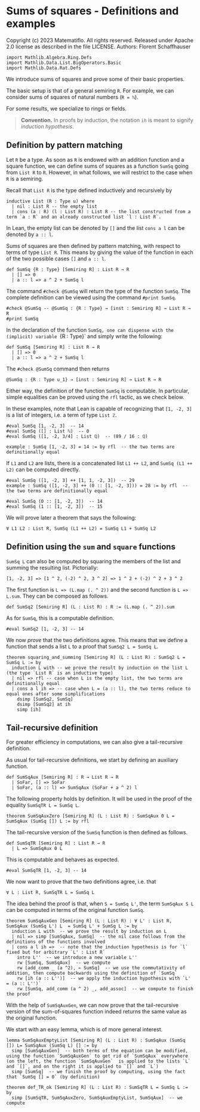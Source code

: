 # Sums of squares - Definitions and examples

Copyright (c) 2023 Matematiflo. All rights reserved.
Released under Apache 2.0 license as described in the file LICENSE.
Authors: Florent Schaffhauser

```lean
import Mathlib.Algebra.Ring.Defs
import Mathlib.Data.List.BigOperators.Basic
import Mathlib.Data.Rat.Defs
```

We introduce sums of squares and prove some of their basic properties.

The basic setup is that of a general semiring `R`. For example, we can consider sums of squares of natural numbers (`R = ℕ`).

For some results, we specialize to rings or fields.

> **Convention.** In proofs by induction, the notation `ih` is meant to signify *induction hypothesis*.

## Definition by pattern matching

Let `R` be a type. As soon as `R` is endowed with an addition function and a square function, we can define sums of squares as a function `SumSq` going from `List R` to `R`. However, in what follows, we will restrict to the case when `R` is a semiring.

Recall that `List R` is the type defined inductively and recursively by

```lean
inductive List (R : Type u) where
  | nil : List R -- the empty list
  | cons (a : R) (l : List R) : List R -- the list constructed from a term `a : R` and an already constructed list `l : List R`.
```

In Lean, the empty list can be denoted by `[]` and the list `cons a l` can be denoted by `a :: l`.

Sums of squares are then defined by pattern matching, with respect to terms of type `List R`. This means by giving the value of the function in each of the two possible cases `[]` and `a :: l`.

```lean
def SumSq {R : Type} [Semiring R] : List R → R
  | [] => 0
  | a :: l => a ^ 2 + SumSq l
```

The command `#check @SumSq` will return the type of the function `SumSq`. The complete definition can be viewed using the command `#print SumSq`.

```lean
#check @SumSq -- @SumSq : {R : Type} → [inst : Semiring R] → List R → R
#print SumSq
```

In the declaration of the function `SumSq, one can dispense with the (implicit) variable `{R : Type}` and simply write the following:

```lean
def SumSq [Semiring R] : List R → R
  | [] => 0
  | a :: l => a ^ 2 + SumSq l
```

The `#check @SumSq` command then returns

```lean
@SumSq : {R : Type u_1} → [inst : Semiring R] → List R → R
```

Either way, the definition of the function `SumSq` is computable. In particular, simple equalities can be proved using the `rfl` tactic, as we check below.

In these examples, note that Lean is capable of recognizing that `[1, -2, 3]` is a list of integers, i.e. a term of type `List ℤ`.

```lean
#eval SumSq [1, -2, 3]  -- 14
#eval SumSq ([] : List ℕ)  -- 0
#eval SumSq ([1, -2, 3/4] : List ℚ)  -- (89 / 16 : ℚ)

example : SumSq [1, -2, 3] = 14 := by rfl  -- the two terms are definitionally equal
```

If `L1` and `L2` are lists, there is a concatenated list `L1 ++ L2`, and `SumSq (L1 ++ L2)` can be computed directly.

```lean
#eval SumSq ([1, -2, 3] ++ [1, 1, -2, 3])  -- 29
example : SumSq ([1, -2, 3] ++ (0 :: [1, -2, 3])) = 28 := by rfl  -- the two terms are definitionally equal

#eval SumSq (0 :: [1, -2, 3])  -- 14
#eval SumSq (1 :: [1, -2, 3])  -- 15
```

We will prove later a theorem that says the following:

```lean
∀ L1 L2 : List R, SumSq (L1 ++ L2) = SumSq L1 + SumSq L2
```

## Definition using the `sum` and `square` functions

`SumSq L` can also be computed by squaring the members of the list and summing the resulting list. Pictorially:

```lean
[1, -2, 3] => [1 ^ 2, (-2) ^ 2, 3 ^ 2] => 1 ^ 2 + (-2) ^ 2 + 3 ^ 2
```

The first function is `L => (L.map (. ^ 2))` and the second function is `L => L.sum`. They can be composed as follows.

```lean
def SumSq2 [Semiring R] (L : List R) : R := (L.map (. ^ 2)).sum
```

As for `SumSq`, this is a computable definition.

```lean
#eval SumSq2 [1, -2, 3] -- 14
```

We now *prove* that the two definitions agree. This means that we define a function that sends a list `L` to a proof that `SumSq2 L = SumSq L`.

```lean
theorem squaring_and_summing [Semiring R] (L : List R) : SumSq2 L = SumSq L := by
  induction L with -- we prove the result by induction on the list L (the type `List R` is an inductive type)
  | nil => rfl -- case when L is the empty list, the two terms are definitionally equal
  | cons a l ih => -- case when L = (a :: l), the two terms reduce to equal ones after some simplifications
    dsimp [SumSq2, SumSq]
    dsimp [SumSq2] at ih
    simp [ih]
```

## Tail-recursive definition

For greater efficiency in computations, we can also give a tail-recursive definition.

As usual for tail-recursive definitions, we start by defining an auxiliary function.

```lean
def SumSqAux [Semiring R] : R → List R → R
  | SoFar, [] => SoFar
  | SoFar, (a :: l) => SumSqAux (SoFar + a ^ 2) l
```

The following property holds by definition. It will be used in the proof of the equality `SumSqTR L = SumSq L`.

```lean
theorem SumSqAuxZero [Semiring R] (L : List R) : SumSqAux 0 L = SumSqAux (SumSq []) L := by rfl
```

The tail-recursive version of the `SumSq` function is then defined as follows.

```lean
def SumSqTR [Semiring R] : List R → R
  | L => SumSqAux 0 L
```

This is computable and behaves as expected.

```lean
#eval SumSqTR [1, -2, 3] -- 14
```

We now want to prove that the two definitions agree, i.e. that

```lean
∀ L : List R, SumSqTR L = SumSq L
```

The idea behind the proof is that, when `S = SumSq L'`, the term  `SumSqAux S L` can be computed in terms of the original function `SumSq`.

```lean
theorem SumSqAuxGen [Semiring R] (L : List R) : ∀ L' : List R, SumSqAux (SumSq L') L  = SumSq L' + SumSq L := by
  induction L with  -- we prove the result by induction on L
  | nil => simp [SumSqAux, SumSq]  -- the nil case follows from the definitions of the functions involved
  | cons a l ih =>  -- note that the induction hypothesis is for `l` fixed but for arbitrary `L' : List R`
    intro L''  -- we introduce a new variable L''
    rw [SumSq, SumSqAux]  -- we compute
    rw [add_comm _ (a ^2), ← SumSq]  -- we use the commutativity of addition, then compute backwards using the definition of `SumSq`
    rw [ih (a :: L'')]  -- we apply the induction hypothesis with `L' = (a :: L'')`
    rw [SumSq, add_comm (a ^ 2) _, add_assoc]  -- we compute to finish the proof
```

With the help of `SumSqAuxGen`, we can now prove that the tail-recursive version of the sum-of-squares function indeed returns the same value as the original function.

We start with an easy lemma, which is of more general interest.

```lean
lemma SumSqAuxEmptyList [Semiring R] (L : List R) : SumSqAux (SumSq []) L= SumSqAux (SumSq L) [] := by
  simp [SumSqAuxGen]  -- both terms of the equation can be modified, using the function `SumSqAuxGen` to get rid of `SumSqAux` everywhere (on the left, the function `SumSqAuxGen`  is applied to the lists `L` and `[]`, and on the right it is applied to `[]` and `L`)
  simp [SumSq]  -- we finish the proof by computing, using the fact that `SumSq [] = 0` (by definition)

theorem def_TR_ok [Semiring R] (L : List R) : SumSqTR L = SumSq L := by
  simp [SumSqTR, SumSqAuxZero, SumSqAuxEmptyList, SumSqAux]  -- we compute
```
